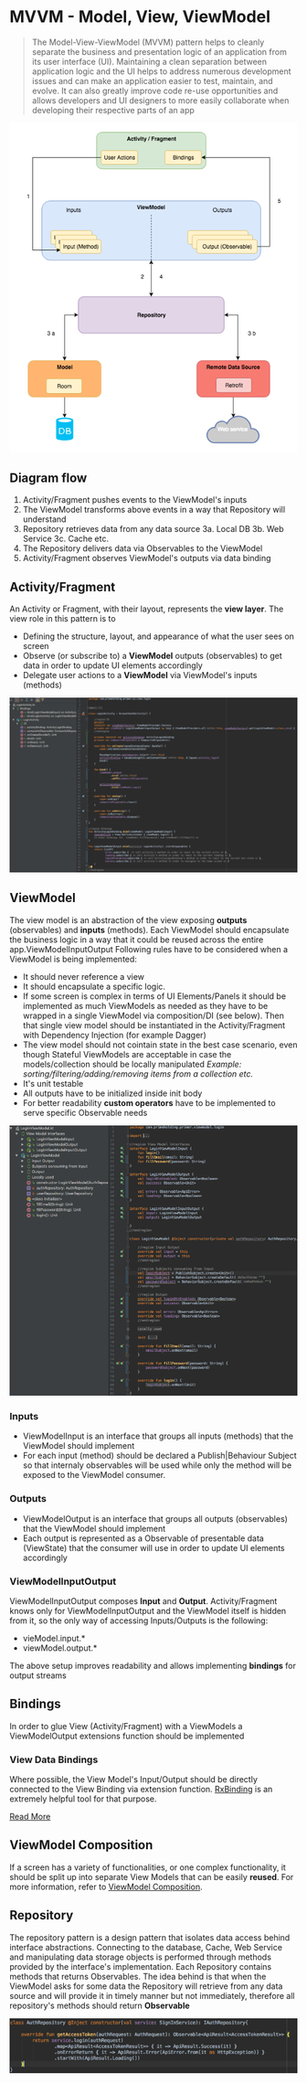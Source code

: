 # MVVM - Model, View, ViewModel
> The Model-View-ViewModel (MVVM) pattern helps to cleanly separate the business and presentation logic of an application from its user interface (UI). Maintaining a clean separation between application logic and the UI helps to address numerous development issues and can make an application easier to test, maintain, and evolve. It can also greatly improve code re-use opportunities and allows developers and UI designers to more easily collaborate when developing their respective parts of an app


![Alt text](images/MVVMArchitecture.png "Step 1")

## Diagram flow
1. Activity/Fragment pushes events to the ViewModel's inputs
2. The ViewModel transforms above events in a way that Repository will understand
3. Repository retrieves data from any data source
3a. Local DB
3b. Web Service
3c. Cache etc.
4. The Repository delivers data via Observables to the ViewModel
5. Activity/Fragment observes ViewModel's outputs via data binding

## Activity/Fragment
An Activity or Fragment, with their layout, represents the **view layer**. The view role in this pattern is to
*  Defining the structure, layout, and appearance of what the user sees on screen
* Observe (or subscribe to) a **ViewModel** outputs (observables) to get data in order to update UI elements accordingly
* Delegate user actions to a **ViewModel** via ViewModel's inputs (methods)

![Alt text](images/Activity.png "Activity")

## ViewModel
The view model is an abstraction of the view exposing **outputs** (observables) and **inputs** (methods). Each ViewModel should encapsulate the business logic in a way that it could be reused across the entire app.ViewModelInputOutput
Following rules have to be considered when a ViewModel is being implemented:
* It should never reference a view
* It should encapsulate a specific logic.
* If some screen is complex in terms of UI Elements/Panels it should be implemented as much ViewModels as needed as they have to be wrapped in a single ViewModel via composition/DI (see below). Then that single view model should be instantiated in the Activity/Fragment with Dependency Injection (for example Dagger)
* The view model should not cointain state in the best case scenario, even though Stateful ViewModels are acceptable in case the models/collection should be locally manipulated
*Example: sorting/filtering/adding/removing items from a collection etc.*
* It's unit testable
* All outputs have to be initialized inside init body
* For better readability **custom operators** have to be implemented to serve specific Observable needs

![Alt text](images/ViewModel.png "ViewModel")

### Inputs
*  ViewModelInput is an interface that groups all inputs (methods) that the ViewModel should implement
*  For each input (method) should be declared a Publish|Behaviour Subject so that internaly observables will be used while only the method will be exposed to the ViewModel consumer.

### Outputs
* ViewModelOutput is an interface that groups all outputs (observables) that the ViewModel should implement
* Each output is represented as a Observable of presentable data (ViewState) that the consumer will use in order to update UI elements accordingly

### ViewModelInputOutput
ViewModelInputOutput composes **Input** and **Output**.
Activity/Fragment knows only for ViewModelInputOutput and the ViewModel itself is hidden from it, so the only way of accessing Inputs/Outputs is the following:
 * vieModel.input.*
 * viewModel.output.*

The above setup improves readability and allows implementing **bindings** for output streams
## Bindings
In order to glue View (Activity/Fragment) with a ViewModels a ViewModelOutput extensions function should be implemented

### View Data Bindings
Where possible, the View Model's Input/Output should be directly connected to the View Binding via extension function. [ RxBinding](https://github.com/JakeWharton/RxBinding) is an extremely helpful tool for that purpose.

[Read More](Documentation/RxBindings.md)


## ViewModel Composition

If a screen has a variety of functionalities, or one complex functionality, it should be split up into separate View Models that can be easily **reused**.
For more information, refer to [ViewModel Composition](./Documentation/ViewModelComposition.md).

## Repository
The repository pattern is a design pattern that isolates data access behind interface abstractions. Connecting to the database, Cache, Web Service and manipulating data storage objects is performed through methods provided by the interface's implementation.
Each Repository contains methods that returns Observables. The idea behind is that when the ViewModel asks for some data the Repository will retrieve from any data source and will provide it in timely manner but not immediately, therefore all repository's methods should return **Observable**

![Alt text](images/Repository.png "Repository")
